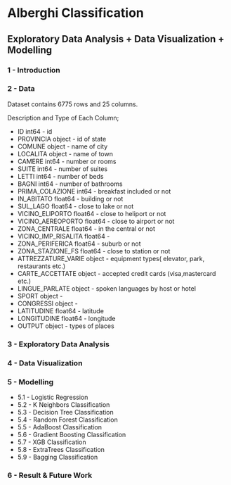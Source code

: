 
# Alberghi Classification


## Exploratory Data Analysis + Data Visualization + Modelling 

### 1 - Introduction

### 2 - Data

Dataset contains 6775 rows and 25 columns.

Description and Type of Each Column;

* ID                       int64   - id
* PROVINCIA               object   - id of state
* COMUNE                  object   - name of city
* LOCALITA                object   - name of town
* CAMERE                   int64   - number or rooms
* SUITE                    int64   - number of suites
* LETTI                    int64   - number of beds
* BAGNI                    int64   - number of bathrooms
* PRIMA_COLAZIONE          int64   - breakfast included or not
* IN_ABITATO             float64   - building or not
* SUL_LAGO               float64   - close to lake or not
* VICINO_ELIPORTO        float64   - close to heliport or not
* VICINO_AEREOPORTO      float64   - close to airport or not
* ZONA_CENTRALE          float64   - in the central or not
* VICINO_IMP_RISALITA    float64   -
* ZONA_PERIFERICA        float64   - suburb or not
* ZONA_STAZIONE_FS       float64   - close to station or not
* ATTREZZATURE_VARIE      object   - equipment types( elevator, park, restaurants etc.)
* CARTE_ACCETTATE         object   - accepted credit cards (visa,mastercard etc.)
* LINGUE_PARLATE          object   - spoken languages by host or hotel
* SPORT                   object   - 
* CONGRESSI               object   - 
* LATITUDINE             float64   - latitude
* LONGITUDINE            float64   - longitude
* OUTPUT                  object   - types of places



### 3 - Exploratory Data Analysis

### 4 - Data Visualization

### 5 - Modelling 

* 5.1 - Logistic Regression
* 5.2 - K Neighbors Classification
* 5.3 - Decision Tree Classification
* 5.4 - Random Forest Classification
* 5.5 - AdaBoost Classification
* 5.6 - Gradient Boosting Classification
* 5.7 - XGB Classification
* 5.8 - ExtraTrees Classification
* 5.9 - Bagging Classification

### 6 - Result & Future Work
